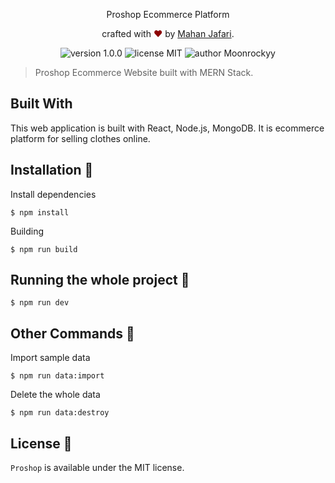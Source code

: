 <p align="center">
Proshop Ecommerce Platform
</p>
<p align="center">
crafted with <span style="color: #8b0000;">&hearts;</span> by <a href="https://mahanjafari.vercel.app">Mahan Jafari</a>.
</p>
<p align="center">
    <img src="https://img.shields.io/badge/version-1.0.0-yellowgreen" alt="version 1.0.0"/>
    <img src="https://img.shields.io/badge/license-MIT-brightgreen" alt="license MIT"/>
    <img src="https://img.shields.io/badge/author-Harsh%20Goel-orange" alt="author Moonrockyy"/>
</p>

> Proshop Ecommerce Website built with MERN Stack.

## Built With

This web application is built with React, Node.js, MongoDB. It is ecommerce platform for selling clothes online.

## Installation 🔧

Install dependencies

```
$ npm install
```

Building

```
$ npm run build
```

## Running the whole project 🚀

```
$ npm run dev
```

## Other Commands 🚧

Import sample data

```
$ npm run data:import
```

Delete the whole data

```
$ npm run data:destroy
```

## License 📜

`Proshop` is available under the MIT license.

